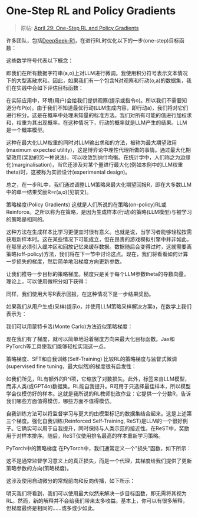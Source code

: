 # One-Step RL and Policy Gradients

> 原帖: [April 29: One-Step RL and Policy Gradients](https://x.com/NandoDF/status/1917270302666678614)

许多团队，包括[DeepSeek-R1](https://arxiv.org/abs/2501.12948)，在进行RL时优化以下的一步(one-step)目标函数：

这些数学符号代表以下概念：

即我们在所有数据字符串(a,o)上对LLM进行微调。我使用积分符号表示文本情况下的大型离散求和。因此，如果我们有一个包含N对观察和行动(o,a)的数据集，我们在实践中会如下评估目标函数：

在实际应用中，环境(用户)会给我们提供观察(提示或指令o)。所以我们不需要知道分布P(o)。由于我们不知道最优行动(LLM生成内容，即行动a)，我们将对它们进行积分。这是在概率中处理未知量的标准方法。我们对所有可能的值进行加权求和，权重为其出现概率。在这种情况下，行动的概率就是LLM产生的结果。LLM是一个概率模型。

这种在最大化LLM权重的同时对LLM输出求和的方法，被称为最大期望效用(maximum expected utility)，这是博弈论中理性代理所做的事情。通过最大化期望效用(奖励的另一种说法)，可以收敛到纳什均衡。在统计学中，人们称之为边缘化(marginalisation)，当它还涉及对某个量进行最大化(例如本例中的LLM权重theta)时，这被称为实验设计(experimental design)。

总之，在一步RL中，我们通过调整LLM策略来最大化期望回报R，即在大多数LLM中的单一结果奖励R=r(a,o)(见前文)。


策略梯度(Policy Gradients)
这就是人们所说的在策略(on-policy)RL或Reinforce。之所以称为在策略，是因为生成样本(行动)的策略(LLM模型)与被学习的策略是相同的。

这种方法在生成样本比学习更便宜时很有意义。也就是说，当学习者能够轻松按需获取新样本时。这在某些情况下可能成立，但在昂贵的游戏模拟引擎中并非如此，在那里必须引入缓冲区和回放记忆来缓存数据。数据随后会变得过时，这就需要离策略(off-policy)方法，我们将在下一节中讨论这点。现在，我们将看看如何计算一步损失的梯度，然后简单地沿梯度方向更新参数。

让我们推导一步目标的策略梯度。梯度只是关于每个LLM参数theta的导数向量。理论上，可以使用微积分如下获得：

同样，我们使用大写R表示回报，在这种情况下是一步结果奖励。

如果我们从用户生成(采样)提示o，并使用LLM策略采样解决方案a，在数学上我们表示为：

我们可以用蒙特卡洛(Monte Carlo)方法近似策略梯度：

现在我们有了梯度，就可以简单地沿着梯度方向来最大化目标函数。Jax和PyTorch等工具使我们能够轻松实现这一点。


策略梯度、SFT和自我训练(Self-Training)
比较RL的策略梯度与监督式微调(supervised fine tuning，最大似然)的梯度很有启发性：

如我们所见，RL有额外的R^i项，它缩放了对数损失。此外，标签来自LLM模型，而非人类(或GPT4o)数据集。RL能自我提升。R可用于只选择最佳样本，所以模型学会仅模仿好的样本。这就是我所说的RL教师批改作业：它提供一个分数R，告诉我们哪些方面值得模仿，哪些方面不值得模仿。

自我训练方法可以将监督学习与更大的由模型标记的数据集结合起来。这是上述第三个梯度。强化自我训练(Reinforced Self-Training, ReST)是LLM的一个很好例子。它确实可以用于自我提升，同时保持与人类示范的接近性。在ReST中，奖励用于对样本排序。随后，ReST仅使用排名最高的样本重新学习策略。


PyTorch中的策略梯度
在PyTorch中，我们通常定义一个"损失"函数，如下所示：

这不是通常监督学习意义上的真正损失，而是一个代理，其梯度给我们提供了更新策略参数的方向(策略梯度)。

这涉及使用自动微分的常规前向和反向传播，如下所示：

明天我们将看到，我们可以使用最大似然来解决一步目标函数，即无需将其视为RL。然而，新的解释并不会给我们带来太多收益。基本上，你可以有很多解释，但梯度最终是相同的……或多或少如此。